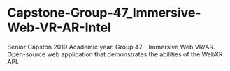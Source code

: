 # Capstone-Group-47_Immersive-Web-VR-AR-Intel
Senior Capston 2019 Academic year. Group 47 - Immersive Web VR/AR. Open-source web application that demonstrates the abilities of the WebXR API.
